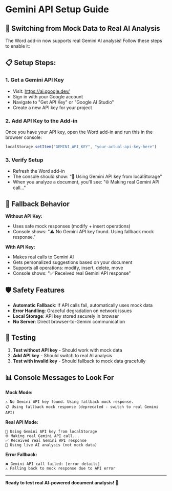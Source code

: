 # Gemini API Setup Guide

## 🚀 **Switching from Mock Data to Real AI Analysis**

The Word add-in now supports real Gemini AI analysis! Follow these steps to enable it:

## 📋 **Setup Steps:**

### 1. **Get a Gemini API Key**
- Visit: https://ai.google.dev/
- Sign in with your Google account
- Navigate to "Get API Key" or "Google AI Studio"
- Create a new API key for your project

### 2. **Add API Key to the Add-in**
Once you have your API key, open the Word add-in and run this in the browser console:

```javascript
localStorage.setItem("GEMINI_API_KEY", "your-actual-api-key-here")
```

### 3. **Verify Setup**
- Refresh the Word add-in
- The console should show: "🔑 Using Gemini API key from localStorage"
- When you analyze a document, you'll see: "🌐 Making real Gemini API call..."

## 🔄 **Fallback Behavior**

**Without API Key:**
- Uses safe mock responses (modify + insert operations)
- Console shows: "⚠️ No Gemini API key found. Using fallback mock response."

**With API Key:**
- Makes real calls to Gemini AI
- Gets personalized suggestions based on your document
- Supports all operations: modify, insert, delete, move
- Console shows: "✅ Received real Gemini API response"

## 🛡️ **Safety Features**

- **Automatic Fallback**: If API calls fail, automatically uses mock data
- **Error Handling**: Graceful degradation on network issues
- **Local Storage**: API key stored securely in browser
- **No Server**: Direct browser-to-Gemini communication

## 🧪 **Testing**

1. **Test without API key** - Should work with mock data
2. **Add API key** - Should switch to real AI analysis
3. **Test with invalid key** - Should fallback to mock data gracefully

## 📊 **Console Messages to Look For**

**Mock Mode:**
```
⚠️ No Gemini API key found. Using fallback mock response.
📋 Using fallback mock response (deprecated - switch to real Gemini API)
```

**Real API Mode:**
```
🔑 Using Gemini API key from localStorage
🌐 Making real Gemini API call...
✅ Received real Gemini API response
🎯 Using live AI analysis (not mock data)
```

**Error Fallback:**
```
❌ Gemini API call failed: [error details]
⚠️ Falling back to mock response due to API error
```

---

**Ready to test real AI-powered document analysis!** 🎉
